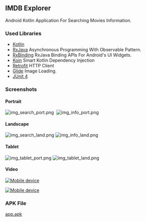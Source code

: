 ## IMDB Explorer
Android Kotlin Application For Searching Movies Information.

### Used Libraries

+ [Kotlin](https://kotlinlang.org)
+ [RxJava](https://github.com/ReactiveX/RxJava) Asynchronous Programming With Observable Pattern.
+ [RxBinding](https://github.com/JakeWharton/RxBinding) RxJava Binding APIs For Android's UI Widgets.
+ [Koin](https://insert-koin.io) Smart Kotlin Dependency Injection
+ [Retrofit](https://square.github.io/retrofit) HTTP Client
+ [Glide](http://bumptech.github.io/glide) Image Loading.
+ [JUnit 4](https://junit.org/junit4)

### Screenshots
#### Portrait
![img_search_port.png](screen_captures/img_search_port.png)&nbsp;&nbsp;![img_info_port.png](screen_captures/img_info_port.png)


#### Landscape
![img_search_land.png](screen_captures/img_search_land.png)&nbsp;![img_info_land.png](screen_captures/img_info_land.png)

#### Tablet
![img_tablet_port.png](screen_captures/img_tablet_port.png)&nbsp;![img_tablet_land.png](screen_captures/img_tablet_land.png)

#### Video
<a href="https://youtu.be/HPLzdtS0s8I"
rel="YouTube">![Mobile device](screen_captures/video_mock.png)</a>

<a href="https://youtu.be/5_Dj9aiZK0A"
rel="YouTube">![Mobile device](screen_captures/video_mock_tablet.png)</a>


### APK File
[app.apk](built_apk/app.apk)
